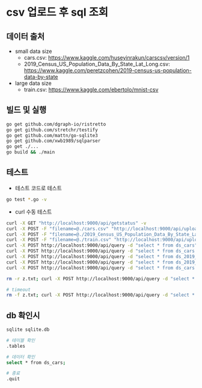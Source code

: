 # csv 업로드 후 sql 조회

## 데이터 출처

- small data size
  - cars.csv: <https://www.kaggle.com/huseyinrakun/carscsv/version/1>
  - 2019_Census_US_Population_Data_By_State_Lat_Long.csv: <https://www.kaggle.com/peretzcohen/2019-census-us-population-data-by-state>
- large data size
  - train.csv: <https://www.kaggle.com/ebertolo/mnist-csv>

## 빌드 및 실행

```bash
go get github.com/dgraph-io/ristretto
go get github.com/stretchr/testify
go get github.com/mattn/go-sqlite3
go get github.com/xwb1989/sqlparser
go get ./...
go build && ./main
```

## 테스트

- 테스트 코드로 테스트

```bash
go test *.go -v
```

- curl 수동 테스트

```bash
curl -X GET "http://localhost:9000/api/getstatus" -v
curl -X POST -F "filename=@./cars.csv" "http://localhost:9000/api/upload" -v
curl -X POST -F "filename=@./2019_Census_US_Population_Data_By_State_Lat_Long.csv" "http://localhost:9000/api/upload" -v
curl -X POST -F "filename=@./train.csv" "http://localhost:9000/api/upload" -v
curl -X POST http://localhost:9000/api/query -d "select * from ds_cars"
curl -X POST http://localhost:9000/api/query -d "select * from ds_cars where income > '11000'"
curl -X POST http://localhost:9000/api/query -d "select * from ds_2019_Census_US_Population_Data_By_State_Lat_Long"
curl -X POST http://localhost:9000/api/query -d "select * from ds_2019_Census_US_Population_Data_By_State_Lat_Long where popestimate2019 > '10000000'"
curl -X POST http://localhost:9000/api/query -d "select * from ds_cars as a, ds_2019_Census_US_Population_Data_By_State_Lat_Long as b where a.income > '11000' and b.popestimate2019 > '10000000'"

rm -r z.txt; curl -X POST http://localhost:9000/api/query -d "select * from ds_train where pixel0 = '0'" > z.txt

# timeout
rm -f z.txt; curl -X POST http://localhost:9000/api/query -d "select * from ds_cars as a, ds_train as b where a.income > '11000' and b.pixel0 = '0'" > z.txt
```

## db 확인시

```bash
sqlite sqlite.db

# 테이블 확인
.tables

# 데이터 확인
select * from ds_cars;

# 종료
.quit
```
